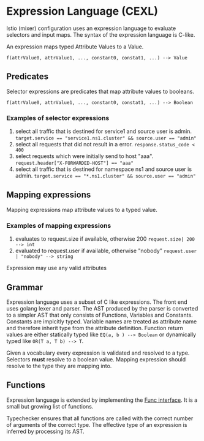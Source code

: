 # Expression Language   (CEXL)

Istio (mixer) configuration uses an expression language to evaluate selectors and input maps.
The syntax of the expression language is C-like.

An expression maps typed Attribute Values to a Value. 

```
f(attrValue0, attrValue1, ..., constant0, constat1, ...) --> Value
```

## Predicates
Selector expressions are predicates that map attribute values to booleans.
```
f(attrValue0, attrValue1, ..., constant0, constat1, ...) --> Boolean
```
### Examples of selector expressions

1. select all traffic that is destined for service1 and source user is admin.
`target.service == "service1.ns1.cluster" && source.user == "admin"`
2. select all requests that did not result in a error.
`response.status_code < 400`
3. select requests which were initially send to host "aaa".
`request.header["X-FORWARDED-HOST"] == "aaa"`
4. select all traffic that is destined for namespace ns1 and source user is admin.
`target.service == "*.ns1.cluster" && source.user == "admin"`

## Mapping expressions
Mapping expressions map attribute values to a typed value.

### Examples of mapping expressions

1. evaluates to request.size if available, otherwise 200
`request.size| 200  --> int`
2. evaluated to request.user if available, otherwise "nobody"
`request.user | "nobody" --> string`

Expression may use any valid attributes

## Grammar
Expression language uses a subset of C like expressions.
The front end uses golang lexer and parser. The AST produced by the parser is converted to a simpler AST that only consists of Functions, Variables and Constants. Constants are implcitly typed. Variable names are treated as attribute name and therefore inherit type from the attribute definition. Function return values are either statically typed like `EQ(a, b ) --> Boolean` or dynamically typed like `OR(T a, T b) --> T`.

Given a vocabulary every expression is validated and resolved to a type.
Selectors __must__ resolve to a boolean value. Mapping expression should resolve to the type they are mapping into.   
## Functions
Expression language is extended by implementing the [Func interface](https://github.com/istio/mixer/blob/master/pkg/expr/func.go#L25). It is a small but growing list of functions. 

Typechecker ensures that all functions are called with the correct number of arguments of the correct type. The effective type of an expression is inferred by processing its AST. 
